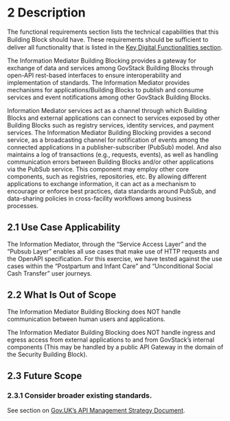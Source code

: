 # 2 Description

The functional requirements section lists the technical capabilities that this Building Block should have. These requirements should be suﬃcient to deliver all functionality that is listed in the [Key Digital Functionalities section](4-key-digital-functionalities.md).

The Information Mediator Building Blocking provides a gateway for exchange of data and services among GovStack Building Blocks through open-API rest-based interfaces to ensure interoperability and implementation of standards. The Information Mediator provides mechanisms for applications/Building Blocks to publish and consume services and event notifications among other GovStack Building Blocks.

Information Mediator services act as a channel through which Building Blocks and external applications can connect to services exposed by other Building Blocks such as registry services, identity services, and payment services. The Information Mediator Building Blocking provides a second service, as a broadcasting channel for notification of events among the connected applications in a publisher-subscriber (PubSub) model.  And also maintains a log of transactions (e.g., requests, events), as well as handling communication errors between Building Blocks and/or other applications via the PubSub service. This component may employ other core components, such as registries, repositories, etc. By allowing different applications to exchange information, it can act as a mechanism to encourage or enforce best practices, data standards around PubSub, and data-sharing policies in cross-facility workflows among business processes.

## **2.1 Use Case Applicability**

The Information Mediator, through the “Service Access Layer” and the “Pubsub Layer” enables all use cases that make use of HTTP requests and the OpenAPI specification. For this exercise, we have tested against the use cases within the “Postpartum and Infant Care” and “Unconditional Social Cash Transfer” user journeys.

## **2.2 What Is Out of Scope**

The Information Mediator Building Blocking does NOT handle communication between human users and applications.

The Information Mediator Building Blocking does NOT handle ingress and egress access from external applications to and from GovStack’s internal components (This may be handled by a public API Gateway in the domain of the Security Building Block).

## **2.3 Future Scope**

### **2.3.1 Consider broader existing standards.**

See section on [Gov.UK’s API Management Strategy Document](4-key-digital-functionalities.md#4.3.3.2-gov.uks-api-management-strategy-document).
